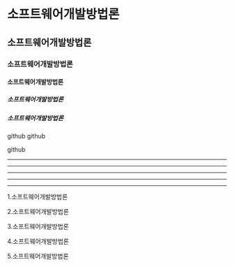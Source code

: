 # 소프트웨어개발방법론
## 소프트웨어개발방법론
### 소프트웨어개발방법론
#### 소프트웨어개발방법론
##### 소프트웨어개발방법론
##### 소프트웨어개발방법론




github
github

github



---

- - -

***

*********

* * *



1.소프트웨어개발방법론

2.소프트웨어개발방법론

3.소프트웨어개발방법론

4.소프트웨어개발방법론

5.소프트웨어개발방법론

